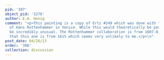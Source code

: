 ```yaml
---
pid: '307'
object_pid: '3276'
author: E.A. Honig
comment: "<p>This painting is a copy of Ertz #249 which was done with the collaboration
  of Hans Rottenhammer in Venice. While this would theoretically be possible is would
  be incredibly unusual. The Rottenhammer collaboration is from 1607-8; Ertz thinks
  that this one is from 1615 which seems very unlikely to me.</p>\n"
post_date: 04/26/13
order: '306'
collection: discussion
---
```


